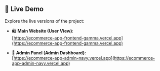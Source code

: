 ## 🚀 Live Demo

Explore the live versions of the project:

- 🛍️ **Main Website (User View):**  
  [https://ecommerce-app-frontend-gamma.vercel.app](https://ecommerce-app-frontend-gamma.vercel.app)

- 🔐 **Admin Panel (Admin Dashboard):**  
  [https://ecommerce-app-admin-navy.vercel.app](https://ecommerce-app-admin-navy.vercel.app)
